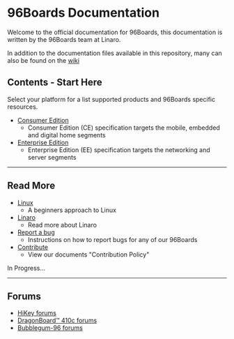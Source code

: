 # 96Boards Documentation

Welcome to the official documentation for 96Boards, this documentation is written by the 96Boards team at Linaro.

In addition to the documentation files available in this repository,
many can also be found on the [wiki](https://github.com/96boards/documentation/wiki)

## Contents - Start Here

Select your platform for a list supported products and 96Boards specific resources. 

- [Consumer Edition](https://github.com/96boards/documentation/tree/master/ConsumerEdition)
   - Consumer Edition (CE) specification targets the mobile, embedded and digital home segments
- [Enterprise Edition]()
   - Enterprise Edition (EE) specification targets the networking and server segments


***

## Read More

- [Linux]()
   - A beginners approach to Linux
- [Linaro]()
   - Read more about Linaro
- [Report a bug](https://github.com/96boards/documentation/blob/master/Report_a_bug.md)
   - Instructions on how to report bugs for any of our 96Boards
- [Contribute]()
   - View our documents "Contribution Policy"

In Progress...

***

## Forums

- [HiKey forums](http://www.96boards.org/forums/forum/products/hikey/)
- [DragonBoard™ 410c forums](http://www.96boards.org/forums/forum/products/dragonboard410c/)
- [Bubblegum-96 forums](http://www.96boards.org/forums/forum/products/bubblegum96/)

